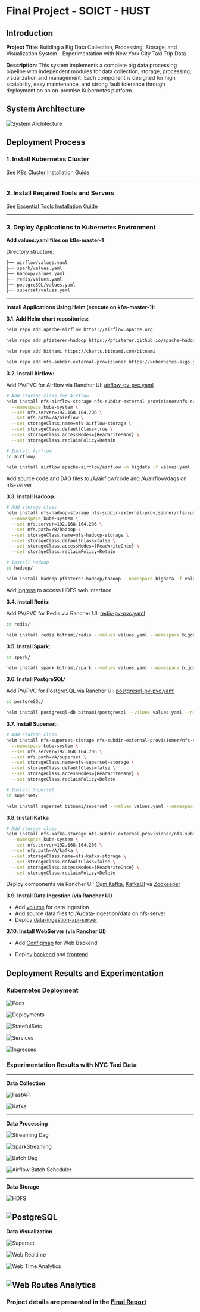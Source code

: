 # Final Project - SOICT - HUST

## Introduction
__Project Title__: Building a Big Data Collection, Processing, Storage, and Visualization System - Experimentation with New York City Taxi Trip Data

__Description__: This system implements a complete big data processing pipeline with independent modules for data collection, storage, processing, visualization and management. Each component is designed for high scalability, easy maintenance, and strong fault tolerance through deployment on an on-premise Kubernetes platform.

## System Architecture
![System Architecture](./images/4_system_architecture.png)
## Deployment Process

### 1. Install Kubernetes Cluster
See [K8s Cluster Installation Guide](./k8s/installation/install-k8s-cluster.md)

---

### 2. Install Required Tools and Servers
See [Essential Tools Installation Guide](./k8s/installation/install-tools.md)

---

### 3. Deploy Applications to Kubernetes Environment
__Add values.yaml files on k8s-master-1__

Directory structure:
```bash
├── airflow/values.yaml
├── spark/values.yaml
├── hadoop/values.yaml
├── redis/values.yaml
├── postgreSQL/values.yaml
├── superset/values.yaml
```
---

__Install Applications Using Helm (execute on k8s-master-1)__:

__3.1. Add Helm chart repositories:__
```bash
helm repo add apache-airflow https://airflow.apache.org

helm repo add pfisterer-hadoop https://pfisterer.github.io/apache-hadoop-helm/

helm repo add bitnami https://charts.bitnami.com/bitnami

helm repo add nfs-subdir-external-provisioner https://kubernetes-sigs.github.io/nfs-subdir-external-provisioner/

```

__3.2. Install Airflow:__

Add PV/PVC for Airflow via Rancher UI: [airflow-pv-pvc.yaml](./k8s/airflow/airflow-pv-pvc.yaml)

```bash
# Add storage class for Airflow
helm install nfs-airflow-storage nfs-subdir-external-provisioner/nfs-subdir-external-provisioner \
  --namespace kube-system \
  --set nfs.server=192.168.164.206 \
  --set nfs.path=/A/airflow \
  --set storageClass.name=nfs-airflow-storage \
  --set storageClass.defaultClass=true \
  --set storageClass.accessModes={ReadWriteMany} \
  --set storageClass.reclaimPolicy=Retain

# Install Airflow
cd airflow/

helm install airflow apache-airflow/airflow -n bigdata -f values.yaml
```
Add source code and DAG files to /A/airflow/code and /A/airflow/dags on nfs-server


__3.3. Install Hadoop:__
```bash
# Add storage class
helm install nfs-hadoop-storage nfs-subdir-external-provisioner/nfs-subdir-external-provisioner \
  --namespace kube-system \
  --set nfs.server=192.168.164.206 \
  --set nfs.path=/B/hadoop \
  --set storageClass.name=nfs-hadoop-storage \
  --set storageClass.defaultClass=false \
  --set storageClass.accessModes={ReadWriteOnce} \
  --set storageClass.reclaimPolicy=Retain

# Install Hadoop
cd hadoop/

helm install hadoop pfisterer-hadoop/hadoop --namespace bigdata -f values.yaml

```
Add [ingress](./k8s/hadoop/namenode-ingress.yaml) to access HDFS web interface


__3.4. Install Redis:__

Add PV/PVC for Redis via Rancher UI: [redis-pv-pvc.yaml](./k8s/redis/redis-pv-pvc.yaml)

```bash
cd redis/

helm install redis bitnami/redis --values values.yaml --namespace bigdata
```

__3.5. Install Spark:__
```bash
cd spark/

helm install spark bitnami/spark --values values.yaml --namespace bigdata
```

__3.6. Install PostgreSQL:__

Add PV/PVC for PostgreSQL via Rancher UI: [postgresql-pv-pvc.yaml](./k8s/postgreSQL/postgresql-pv-pvc.yaml)

```bash
cd postgreSQL/

helm install postgresql-db bitnami/postgresql --values values.yaml --namespace bigdata
```

__3.7. Install Superset:__
```bash
# Add storage class
helm install nfs-superset-storage nfs-subdir-external-provisioner/nfs-subdir-external-provisioner \
  --namespace kube-system \
  --set nfs.server=192.168.164.206 \
  --set nfs.path=/A/superset \
  --set storageClass.name=nfs-superset-storage \
  --set storageClass.defaultClass=false \
  --set storageClass.accessModes={ReadWriteMany} \
  --set storageClass.reclaimPolicy=Delete

# Install Superset
cd superset/

helm install superset bitnami/superset --values values.yaml --namespace bigdata
```

__3.8. Install Kafka__
```bash
# Add storage class
helm install nfs-kafka-storage nfs-subdir-external-provisioner/nfs-subdir-external-provisioner \
  --namespace kube-system \
  --set nfs.server=192.168.164.206 \
  --set nfs.path=/A/kafka \
  --set storageClass.name=nfs-kafka-storage \
  --set storageClass.defaultClass=false \
  --set storageClass.accessModes={ReadWriteOnce} \
  --set storageClass.reclaimPolicy=Delete
```

Deploy components via Rancher UI: [Cụm Kafka](./k8s/kafka/kafka.yaml), [KafkaUI](./k8s/kafka/kafka-ui.yaml) và [Zookeeper](./k8s/kafka/zookeeper.yaml)

__3.9. Install Data Ingestion (via Rancher UI)__

- Add [volume](./k8s/data-ingestion/data-ingestion-volumes.yaml) for data ingestion
- Add source data files to /A/data-ingestion/data on nfs-server
- Deploy  [data-ingestion-api-server](./k8s/data-ingestion/data-ingestion-api-server.yaml)

__3.10. Install WebServer (via Rancher UI)__

- Add [Configmap](./k8s/webserver/backend-configmap.yaml) for Web Backend

- Deploy [backend](./k8s/webserver/backend.yaml) and [frontend](./k8s/webserver/frontend.yaml)

## Deployment Results and Experimentation

### Kubernetes Deployment
![Pods](./images/4_k8s_pods.png)

![Deployments](./images/4_k8s_deployments.png)

![StatefulSets](./images/4_k8s_statefulset.png)

![Services](./images/4_k8s_services.png)

![Ingresses](./images/5_rancher_ingress.png)

### Experimentation Results with NYC Taxi Data
---

__Data Collection__

![FastAPI](./images/4_3_fastapi.png)

![Kafka](./images/4_3_kafka.png)

---

__Data Processing__

![Streaming Dag](./images/4_airflow_streaming_dag.png)

![SparkStreaming](./images/4_redis_data.png)

![Batch Dag](./images/4_airflow_batch_dag.png)

![Airflow Batch Scheduler](./images/4_3_airflow_batch_dags.png)

---

__Data Storage__

![HDFS](./images/4_3_hdfs.png)

![PostgreSQL](./images/4_3_postgresql.png)
---

__Data Visualization__

![Superset](./images/4_3_superset.png)

![Web Realtime](./images/4_3_web_realtime.png)

![Web Time Analytics](./images/4_3_web_time.png)

![Web Routes Analytics](./images/4_3_web_routes.png)
---

### Project details are presented in the [Final Report](./report/report.pdf)